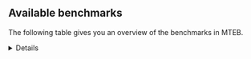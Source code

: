 ## Available benchmarks
The following table gives you an overview of the benchmarks in MTEB.

<details>

<!-- This allows the table to be autogenerated in the future: -->
<!-- BENCHMARKS TABLE START -->

| Name | Leaderboard name | # Tasks | Task Types | Domains | Languages |
|------|------------------|---------|------------|---------|-----------|
| [BEIR](https://arxiv.org/abs/2104.08663) | BEIR | 15 | Retrieval: 15 | [Written, Blog, Non-fiction, Financial, Government, Reviews, Academic, Encyclopaedic, Programming, Medical, Social, News, Web] | eng |
| [BEIR-NL](https://arxiv.org/abs/2412.08329) | BEIR-NL | 15 | Retrieval: 15 | [Written, Non-fiction, Academic, Encyclopaedic, Medical, Web] | nld |
| [BRIGHT](https://brightbenchmark.github.io/) | BRIGHT | 1 | Retrieval: 1 | [Written, Non-fiction] | eng |
| [BRIGHT (long)](https://brightbenchmark.github.io/) | BRIGHT (long) | 1 | Retrieval: 1 | [Written, Non-fiction] | eng |
| [BuiltBench(eng)](https://arxiv.org/abs/2411.12056) | BuiltBench(eng) | 4 | Clustering: 2, Retrieval: 1, Reranking: 1 | [Written, Engineering] | eng |
| [ChemTEB](https://arxiv.org/abs/2412.00532) | Chemical | 27 | BitextMining: 1, Classification: 17, Clustering: 2, PairClassification: 5, Retrieval: 2 | [Chemistry] | kor,tur,spa,zho,hin,msa,deu,jpn,nld,eng,ces,fra,por |
| [CoIR](https://github.com/CoIR-team/coir) | Code Information Retrieval | 10 | Retrieval: 10 | [Written, Programming] | c++,php,sql,go,python,javascript,java,eng,ruby |
| [CodeRAG](https://arxiv.org/abs/2406.14497) | CodeRAG | 4 | Reranking: 4 | [Programming] | python |
| [Encodechka](https://github.com/avidale/encodechka) | Encodechka | 7 | STS: 2, Classification: 4, PairClassification: 1 | [Written, Non-fiction, Fiction, Government, News, Social, Web] | rus |
| [FollowIR](https://arxiv.org/abs/2403.15246) | Instruction Following | 3 | InstructionRetrieval: 3 | [News, Written] | eng |
| [LongEmbed](https://arxiv.org/abs/2404.12096v2) | Long-context Retrieval | 6 | Retrieval: 6 | [Written, Blog, Non-fiction, Fiction, Spoken, Academic, Encyclopaedic] | eng |
| [MIEB(Img)](https://arxiv.org/abs/2504.10471) | Image only | 49 | Any2AnyRetrieval: 15, ImageClassification: 22, ImageClustering: 5, VisualSTS(eng): 5, VisualSTS(multi): 2 | [Written, Blog, Non-fiction, Scene, Reviews, Spoken, Encyclopaedic, Medical, Social, News, Web] | kor,tur,cmn,spa,deu,pol,ita,rus,nld,eng,fra,ara,por |
| [MIEB(Multilingual)](https://arxiv.org/abs/2504.10471) | Image-Text, Multilingual | 130 | ImageClassification: 22, ImageClustering: 5, ZeroShotClassification: 23, VisionCentricQA: 6, Compositionality: 7, VisualSTS(eng): 7, Any2AnyRetrieval: 45, DocumentUnderstanding: 10, Any2AnyMultilingualRetrieval: 3, VisualSTS(multi): 2 | [Written, Blog, Non-fiction, Scene, Reviews, Constructed, Spoken, Encyclopaedic, Academic, Medical, Social, News, Web] | bul,cmn,spa,est,ell,swa,ita,fra,ara,pol,por,swe,vie,fas,tur,mri,ron,fil,rus,fin,hrv,tel,heb,kor,ind,ukr,zho,hin,nor,eng,ben,dan,hun,jpn,deu,tha,nld,ces,quz |
| [MIEB(eng)](https://arxiv.org/abs/2504.10471) | Image-Text, English | 125 | ImageClassification: 22, ImageClustering: 5, ZeroShotClassification: 23, VisionCentricQA: 6, Compositionality: 7, VisualSTS(eng): 7, Any2AnyRetrieval: 45, DocumentUnderstanding: 10 | [Written, Blog, Non-fiction, Scene, Reviews, Constructed, Spoken, Encyclopaedic, Academic, Medical, Social, News, Web] | eng |
| [MIEB(lite)](https://arxiv.org/abs/2504.10471) | Image-Text, Lite | 51 | ImageClassification: 8, ImageClustering: 2, ZeroShotClassification: 7, VisionCentricQA: 5, Compositionality: 6, VisualSTS(eng): 2, VisualSTS(multi): 2, Any2AnyRetrieval: 11, DocumentUnderstanding: 6, Any2AnyMultilingualRetrieval: 2 | [Written, Blog, Non-fiction, Scene, Reviews, Spoken, Encyclopaedic, Academic, Medical, Social, News, Web] | cmn,bul,spa,est,ell,swa,ita,pol,fra,ara,por,swe,vie,fas,tur,mri,ron,fil,rus,fin,hrv,tel,heb,kor,ind,ukr,zho,hin,nor,eng,ben,dan,hun,deu,jpn,tha,nld,ces,quz |
| [MINERSBitextMining](https://arxiv.org/pdf/2406.07424) | MINERSBitextMining | 7 | BitextMining: 7 | [Written, Social, Reviews] | tuk,spa,ell,aze,arq,fra,sun,ara,max,orv,swe,vie,tur,oci,cat,ron,wuu,cha,slv,bhp,kur,ind,cbk,dsb,bug,abs,eng,isl,ace,dan,lvs,bjn,pcm,deu,nld,khm,slk,est,eus,nno,yid,dtp,fao,ita,rej,ibo,por,ceb,sqi,pes,hye,tat,swg,bel,fin,heb,nob,jav,nij,ast,ban,amh,ben,ang,ido,hau,uzb,jpn,ces,ber,pms,mal,bre,bos,lat,mak,pam,tam,bew,fry,rus,uig,yue,hrv,mhr,tel,cor,kat,mon,lfn,ina,mkd,war,gsw,kzj,hsb,epo,urd,tha,mui,awa,tgl,min,afr,tzl,glg,cmn,bul,lit,mar,swh,srp,pol,gle,kaz,nov,csb,nds,bbc,kab,xho,kor,zsm,ukr,hin,cym,arz,hun,ile,mad,gla,yor |
| MTEB(Code, v1) | Code | 12 | Retrieval: 12 | [Written, Programming] | c++,c,php,rust,typescript,sql,go,python,javascript,java,shell,eng,scala,ruby,swift |
| MTEB(Europe, v1) | European | 74 | BitextMining: 7, Classification: 21, Clustering: 8, Retrieval: 15, InstructionRetrieval: 3, MultilabelClassification: 2, PairClassification: 6, Reranking: 3, STS: 9 | [Written, Financial, Fiction, Constructed, Programming, Web, Reviews, Spoken, Encyclopaedic, Subtitles, Social, Blog, Government, Religious, Academic, Medical, News, Non-fiction, Legal] | bul,lit,slk,spa,est,ell,eus,nno,fao,mlt,ita,pol,fra,por,swe,gle,ron,fin,slv,hrv,nob,lav,eng,isl,dan,hun,deu,rom,nld,ces |
| MTEB(Indic, v1) | Indic | 23 | BitextMining: 4, Clustering: 1, Classification: 13, PairClassification: 1, Retrieval: 2, Reranking: 1, STS: 1 | [Written, Non-fiction, Fiction, Government, Religious, Legal, Reviews, Constructed, Spoken, Encyclopaedic, News, Social, Web] | bod,mal,san,kas,mar,guj,pus,ory,mni,pan,kan,tam,bgc,nep,mai,gbm,tel,sat,snd,asm,hin,mwr,eng,gom,brx,ben,bho,raj,npi,hne,boy,urd,mup,doi,awa |
| MTEB(Law, v1) | Legal | 8 | Retrieval: 8 | [Written, Legal] | eng,deu,zho |
| MTEB(Medical, v1) | Medical | 12 | Retrieval: 9, Clustering: 2, Reranking: 1 | [Written, Non-fiction, Government, Academic, Medical, Web] | vie,kor,cmn,spa,zho,pol,rus,eng,fra,ara |
| MTEB(Multilingual, v1) | Multilingual | 132 | BitextMining: 13, Classification: 43, Clustering: 17, Retrieval: 18, InstructionRetrieval: 3, MultilabelClassification: 5, PairClassification: 11, Reranking: 6, STS: 16 | [Written, Financial, Fiction, Constructed, Programming, Web, Reviews, Spoken, Encyclopaedic, Social, Subtitles, Blog, Government, Religious, Academic, Medical, News, Non-fiction, Legal, Entertainment] | nya,lmo,yva,zap,djk,spa,mvn,bzh,emi,ngu,lin,csy,chz,dwr,nho,zca,fra,poy,snc,swe,aso,ots,aeb,tyv,ydd,kan,sgz,jiv,yuw,jvn,hlt,amf,seh,mcf,cap,zga,gbm,emp,mkl,jic,nde,tso,ind,gvf,met,mek,pwg,tiw,eng,bzd,mav,vec,nqo,aak,bmk,ffm,maa,ese,mcp,deu,spm,ksj,tbo,mie,gnn,ote,ziw,sin,yka,krc,lif,agn,enq,slk,kgf,eus,cbu,azg,zar,zul,tnp,mop,byr,msa,mpm,bjv,kpx,arn,sna,sqi,ssx,hye,amp,prf,zav,faa,fin,bco,sat,cth,nob,qvs,ipi,ter,snd,bmh,zho,asm,glv,haw,mig,top,ast,nko,zaa,amh,dad,mcq,ben,dgc,hau,ppo,nop,mbb,boy,cjo,uvl,cux,rmc,kon,tew,ber,amk,mib,mti,mwc,kbq,sbk,beu,att,knc,lat,nou,azb,kud,yrb,kek,hmn,lww,mak,con,stp,kqf,bew,fry,bkd,yue,bsp,xnn,zpz,qvz,byx,qvn,acu,tee,bxh,kat,ken,twi,kwf,maz,nii,war,chq,lbk,ruf,kzj,tos,xsi,cuc,taq,tuf,bkq,epo,mbl,mkj,ndg,waj,mag,knf,tgl,ssw,amn,eri,soy,lac,mbj,tpt,bkx,cjv,awb,nyu,ssd,agg,chk,kas,dop,glk,ory,cle,zpc,xed,pol,awk,kue,dyu,tod,gle,atg,clu,mya,gdr,jac,aoj,cak,mmo,acm,chd,apu,fuv,daa,suz,nso,rwo,wiv,xho,zia,fuf,bbc,smk,cub,mle,mio,hin,ino,yml,aii,gaz,lua,cbi,bak,imo,ghs,cuk,cnt,fuh,ikk,yap,fur,gdn,tgp,mbh,ckb,mad,nsn,ile,hns,yor,qwh,mos,zpm,sps,maj,blw,shp,wbp,mqb,tuk,ven,sja,chv,kmu,bvd,arq,otm,ong,qxn,bsn,bmr,cpu,ncl,kaq,tsw,cat,pap,bam,mjc,anh,myy,rkb,kup,sgb,grc,kos,tku,umb,udu,dww,boj,yle,abs,bvr,isl,sco,swp,amr,dan,jni,txu,lvs,cek,kgk,mil,yss,bjn,kyg,shn,hus,hto,klv,nld,cbs,ame,sim,usp,nno,tim,kyf,nvm,pus,ita,box,zpq,urt,rej,tzl,tof,apw,gwi,pib,kmo,pri,mam,eko,mit,cco,bel,bjz,mks,not,ptu,kto,kpf,quc,sll,arl,kew,sbs,tte,xtm,lid,pio,yad,amm,cso,kwj,naf,tbz,brx,lex,tpa,mqj,nhw,uzb,gun,tke,car,nca,rgu,kin,jpn,rop,lij,wro,qvw,mps,tgo,xav,cav,mal,pms,apz,tzo,ake,chf,kiz,guh,pjt,ars,aka,cbv,alp,div,etr,srn,sua,nab,guo,aia,kvn,uli,dgz,rus,wol,uig,lao,cui,bgc,poe,dzo,bao,srq,mxq,mon,tlf,yal,piu,mpx,tbg,toc,ina,quy,wal,mcb,ksd,som,hne,gsw,hsb,mhl,dif,tum,urd,uri,mui,nas,awa,kqc,kiw,spl,aom,afr,kqa,wbi,lit,hat,wmt,mpp,gaw,swh,zpu,bjk,tdt,svk,aer,aaz,cop,nhy,mcr,npl,nbq,cac,kmb,mxt,luo,kjs,abx,tuc,txq,gvc,yaq,scn,nds,tac,kab,ctu,mkn,gub,ntu,opm,tnc,lav,alq,acq,boa,aon,hvn,ztq,gum,ubu,kac,mxb,raj,npi,fue,tif,zpl,far,cmo,tiy,qvh,gla,sri,kvg,mox,cnl,dik,nhg,zat,cpb,mpt,xon,acr,huv,ell,agt,viv,obo,poh,snn,sun,max,kpr,pir,bsj,vie,tpz,anv,aoi,bem,bnp,oci,ron,shj,roo,ltz,nif,cha,qvm,too,tet,trc,bhp,kur,sue,dsb,mee,nfa,bki,mph,bqc,snx,cjk,gom,mgh,bho,aau,bhl,hub,cbr,ksr,pcm,klt,doi,als,kbc,rro,bbb,zos,mmx,djr,ncj,maq,crh,kpw,cab,tzj,bod,yid,dtp,ign,fao,kyz,apb,ibo,azz,pes,otq,ntp,lug,apr,dob,mih,abt,aly,mdy,zlm,kbp,nep,ptp,yut,mai,knj,kde,yuj,bba,fuc,cbt,kmk,arb,mna,xtd,zas,ary,jav,nij,llg,ndj,avt,ctp,wap,zpo,kdl,tcs,ang,auy,ido,lim,qup,toj,rom,jae,ton,khz,nus,ayr,san,bhg,bre,mbc,upv,msy,wer,srm,kql,reg,ons,vmy,qul,bdd,agd,bus,isn,kdc,miz,omw,bgt,ood,yre,ubr,zac,nhu,spy,pam,tam,cao,fil,nak,adz,gul,ewe,atb,cgc,rai,hrv,agr,zao,bgs,iou,huu,mva,orm,mwr,lfn,szl,myu,mic,tbc,tah,khs,amo,urw,mkd,jid,kwd,mwf,pbt,atd,wim,mpj,sab,muy,nss,qxh,gfk,min,hla,wmw,bul,blz,bss,mlg,kam,srp,cbc,swa,kqw,dhg,cta,meu,pad,myk,kmh,ktm,nin,bzj,ntj,kkc,kpj,plu,gam,nov,ixl,cot,nna,mbt,azj,hui,zam,caf,cym,arz,zai,pao,lbb,rug,cwe,pon,tnn,hun,ssg,ian,aui,bch,kje,tue,wln,beo,qvc,mwe,tca,hch,fai,wnc,row,noa,bpr,aze,msc,mlt,aai,gym,ara,arp,wrs,orv,cme,nhi,prs,fas,tur,mri,ltg,kyq,sus,kwi,gah,tsn,sey,crx,gmv,wuu,amx,slv,jao,nhe,ape,cof,pah,cax,tna,kgp,kik,ilo,spp,smo,bps,bef,cbk,poi,xbi,bug,sah,kmr,lcm,hmo,tpi,mlp,ace,mxp,dwy,quh,xla,fon,myw,bjr,wos,khm,cut,big,kea,ebk,srd,est,taw,guj,bqp,bea,mni,ngp,por,ceb,tgk,tat,okv,pan,zaw,swg,are,nch,yaa,sag,yon,gup,dgr,hbo,kne,msb,tzm,kkl,heb,qve,zyp,gyr,gvs,wsk,snp,run,ban,wnu,amu,sbe,usa,zab,agu,sxb,mup,knv,kpg,ces,mwp,nlg,gui,otn,taj,zad,uzn,mey,soq,tvk,wat,heg,tfr,dji,med,shi,nwi,bos,qub,esk,ded,rmy,pag,cya,mgw,pab,meq,nnq,gng,gvn,cpa,mux,cpy,wrk,tir,tel,mhr,apc,vid,cor,urb,bon,buk,msk,kze,gof,aey,tmd,ajp,tcz,kbm,agm,gai,mau,ncu,aby,plt,grn,mbs,sny,gnw,nys,zty,khk,tha,kbh,hop,lus,dah,cpc,mir,tav,ulk,lgl,tuo,cmn,apn,glg,for,mgc,mto,tnk,mar,nhr,inb,mzz,quf,bjp,yby,pma,kir,pls,zsr,caa,kaz,auc,hix,ura,gux,awx,wuv,iws,ycn,uvh,mcd,kms,acf,csb,geb,wed,kor,zsm,ikw,ukr,ata,nor,bmu,kyc,nuy,mlh,leu,zaj,sot,hot,wiu,mco,dov,qxo,ttc,tbf,zpv,cni,msm,kmg,fij,crn,bbr,mca |
| [MTEB(Scandinavian, v1)](https://kennethenevoldsen.github.io/scandinavian-embedding-benchmark/) | Scandinavian | 28 | BitextMining: 2, Classification: 13, Retrieval: 7, Clustering: 6 | [Written, Blog, Non-fiction, Fiction, Government, Legal, Reviews, Spoken, Encyclopaedic, News, Social, Web] | swe,dan,nob,nno,fao,isl |
| [MTEB(cmn, v1)](https://github.com/FlagOpen/FlagEmbedding/tree/master/research/C_MTEB) | Chinese | 32 | Retrieval: 8, Reranking: 4, PairClassification: 2, Clustering: 4, STS: 7, Classification: 7 | [Written, Non-fiction, Financial, Government, Academic, Entertainment, Medical] | cmn |
| [MTEB(deu, v1)](https://arxiv.org/html/2401.02709v1) | German | 19 | Classification: 6, Clustering: 4, PairClassification: 2, Reranking: 1, Retrieval: 4, STS: 2 | [Written, Non-fiction, Legal, Reviews, Spoken, Encyclopaedic, News, Web] | deu |
| MTEB(eng, v1) | English Legacy | 56 | Classification: 12, Retrieval: 15, Clustering: 11, Reranking: 4, STS: 10, PairClassification: 3, Summarization: 1 | [Written, Blog, Non-fiction, Financial, Government, Reviews, Spoken, Programming, Academic, Encyclopaedic, Medical, Social, News, Web] | eng |
| MTEB(eng, v2) | English | 41 | Retrieval: 10, Clustering: 8, Reranking: 2, STS: 9, Classification: 8, PairClassification: 3, Summarization: 1 | [Written, Blog, Non-fiction, Financial, Reviews, Spoken, Programming, Academic, Encyclopaedic, Medical, Social, News, Web] | eng |
| MTEB(fas, beta) | Farsi (BETA) | 60 | Classification: 18, Clustering: 5, PairClassification: 8, Reranking: 2, Retrieval: 21, STS: 3, BitextMining: 3 | [Written, Blog, Religious, Reviews, Spoken, Academic, Encyclopaedic, Medical, News, Social, Web] | fas |
| [MTEB(fra, v1)](https://arxiv.org/abs/2405.20468) | French | 25 | Classification: 6, Clustering: 7, PairClassification: 1, Reranking: 2, Retrieval: 5, STS: 3, Summarization: 1 | [Written, Non-fiction, Legal, Reviews, Spoken, Encyclopaedic, Academic, News, Social, Web] | eng,fra |
| [MTEB(jpn, v1)](https://github.com/sbintuitions/JMTEB) | Japanese | 16 | Clustering: 2, Classification: 4, STS: 2, PairClassification: 1, Retrieval: 6, Reranking: 1 | [Written, Non-fiction, Reviews, Spoken, Encyclopaedic, Academic, News, Web] | jpn |
| MTEB(kor, v1) | Korean | 6 | Classification: 1, Reranking: 1, Retrieval: 2, STS: 2 | [Written, Reviews, Spoken, Encyclopaedic, News, Web] | kor |
| [MTEB(pol, v1)](https://arxiv.org/abs/2405.10138) | Polish | 17 | Classification: 7, Clustering: 3, PairClassification: 4, STS: 3 | [Written, Non-fiction, Fiction, Legal, Reviews, Spoken, Academic, News, Social, Web] | pol |
| [MTEB(rus, v1)](https://aclanthology.org/2023.eacl-main.148/) | Russian | 23 | Classification: 9, Clustering: 3, MultilabelClassification: 2, PairClassification: 1, Reranking: 2, Retrieval: 3, STS: 3 | [Written, Blog, Reviews, Spoken, Academic, Encyclopaedic, News, Social, Web] | rus |
| [NanoBEIR](https://huggingface.co/collections/zeta-alpha-ai/nanobeir-66e1a0af21dfd93e620cd9f6) | NanoBEIR | 13 | Retrieval: 13 | [Written, Non-fiction, Academic, Encyclopaedic, Medical, Social, News, Web] | eng |
| [RAR-b](https://arxiv.org/abs/2404.06347) | Reasoning retrieval | 17 | Retrieval: 17 | [Written, Programming, Encyclopaedic] | eng |

<!-- BENCHMARKS TABLE END -->
